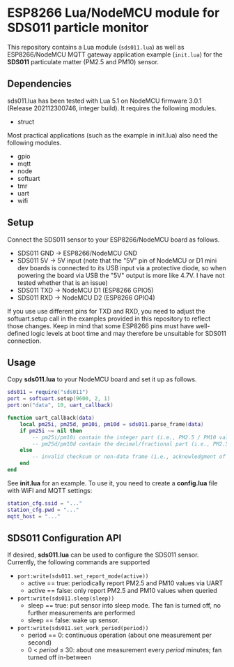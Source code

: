 # ESP8266 Lua/NodeMCU module for SDS011 particle monitor

This repository contains a Lua module (`sds011.lua`) as well as ESP8266/NodeMCU
MQTT gateway application example (`init.lua`) for the **SDS011** particulate
matter (PM2.5 and PM10) sensor.

## Dependencies

sds011.lua has been tested with Lua 5.1 on NodeMCU firmware 3.0.1
(Release 202112300746, integer build). It requires the following modules.

* struct

Most practical applications (such as the example in init.lua) also need the
following modules.

* gpio
* mqtt
* node
* softuart
* tmr
* uart
* wifi

## Setup

Connect the SDS011 sensor to your ESP8266/NodeMCU board as follows.

* SDS011 GND → ESP8266/NodeMCU GND
* SDS011 5V → 5V input (note that the "5V" pin of NodeMCU or D1 mini dev boards is connected to its USB input via a protective diode, so when powering the board via USB the "5V" output is more like 4.7V. I have not tested whether that is an issue)
* SDS011 TXD → NodeMCU D1 (ESP8266 GPIO5)
* SDS011 RXD → NodeMCU D2 (ESP8266 GPIO4)

If you use use different pins for TXD and RXD, you need to adjust the
softuart.setup call in the examples provided in this repository to reflect
those changes. Keep in mind that some ESP8266 pins must have well-defined logic
levels at boot time and may therefore be unsuitable for SDS011 connection.

## Usage

Copy **sds011.lua** to your NodeMCU board and set it up as follows.

```lua
sds011 = require("sds011")
port = softuart.setup(9600, 2, 1)
port:on("data", 10, uart_callback)

function uart_callback(data)
	local pm25i, pm25d, pm10i, pm10d = sds011.parse_frame(data)
	if pm25i ~= nil then
		-- pm25i/pm10i contain the integer part (i.e., PM2.5 / PM10 value in µg/m³)
		-- pm25d/pm10d contain the decimal/fractional part (i.e., PM2.5 / PM10 fraction in .1 µg/m³, range 0 .. 9)
	else
		-- invalid checksum or non-data frame (i.e., acknowledgment of a write command)
	end
end
```

See **init.lua** for an example. To use it, you need to create a **config.lua** file with WiFI and MQTT settings:

```lua
station_cfg.ssid = "..."
station_cfg.pwd = "..."
mqtt_host = "..."
```

## SDS011 Configuration API

If desired, **sds011.lua** can be used to configure the SDS011 sensor.
Currently, the following commands are supported

* `port:write(sds011.set_report_mode(active))`
  * active == true: periodically report PM2.5 and PM10 values via UART
  * active == false: only report PM2.5 and PM10 values when queried
* `port:write(sds011.sleep(sleep))`
  * sleep == true: put sensor into sleep mode. The fan is turned off, no further measurements are performed
  * sleep == false: wake up sensor.
* `port:write(sds011.set_work_period(period))`
  * period == 0: continuous operation (about one measurement per second)
  * 0 < *period* ≤ 30: about one measurement every *period* minutes; fan turned off in-between
